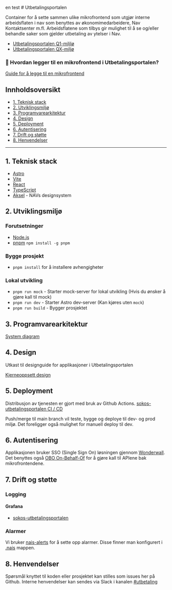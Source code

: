 en test # Utbetalingsportalen

Container for å sette sammen ulike mikrofrontend som utgjør interne arbeidsflaten i nav som benyttes av økonomimedarbeidere, Nav Kontaktsenter m.fl.
Arbeidsflatene som tilbys gir mulighet til å se og/eller behandle saker som gjelder utbetaling av ytelser i Nav.

- [Utbetalingsportalen Q1-miljlø](https://utbetalingsportalen.intern.dev.nav.no)
- [Utbetalingsportalen QX-miljø](https://utbetalingsportalen-qx.intern.dev.nav.no)

### 📍 Hvordan legger til en mikrofrontend i Utbetalingsportalen?

[Guide for å legge til en mikrofrontend](dokumentasjon/mikrofrontend.md)

## Innholdsoversikt

- [1. Teknisk stack](#1-teknisk-stack)
- [2. Utviklingsmiljø](#2-utviklingsmiljø)
- [3. Programvarearkitektur](#3-programvarearkitektur)
- [4. Design](#4-design)
- [5. Deployment](#5-deployment)
- [6. Autentisering](#6-autentisering)
- [7. Drift og støtte](#7-drift-og-støtte)
- [8. Henvendelser](#8-henvendelser)

---

## 1. Teknisk stack

- [Astro](https://astro.build/)
- [Vite](https://vite.dev/)
- [React](https://react.dev/)
- [TypeScript](https://www.typescriptlang.org/)
- [Aksel](https://aksel.nav.no/) - NAVs designsystem

## 2. Utviklingsmiljø

### Forutsetninger

- [Node.js](https://nodejs.org/en)
- [pnpm](https://pnpm.io/) `npm install -g pnpm`

### Bygge prosjekt

- `pnpm install` for å installere avhengigheter

### Lokal utvikling

- `pnpm run mock` - Starter mock-server for lokal utvikling (Hvis du ønsker å gjøre kall til mock)
- `pnpm run dev` - Starter Astro dev-server (Kan kjøres uten `mock`)
- `pnpm run build` - Bygger prosjektet

## 3. Programvarearkitektur

[System diagram](dokumentasjon/system-diagram.md)

## 4. Design

Utkast til designguide for applikasjoner i Utbetalingsportalen

[Kjerneoppsett design](https://navno-my.sharepoint.com/:o:/g/personal/julie_utgard_nav_no/EtV6P-sYimZNsACTYqZmSbsBLeSlsvc6PP2svso_H09dZA?e=KSY5SO)

## 5. Deployment

Distribusjon av tjenesten er gjort med bruk av Github Actions.
[sokos-utbetalingsportalen CI / CD](https://github.com/navikt/sokos-utbetalingsportalen/actions)

Push/merge til main branch vil teste, bygge og deploye til dev- og prod miljø.
Det foreligger også mulighet for manuell deploy til dev.

## 6. Autentisering

Applikasjonen bruker SSO (Single Sign On) løsningen gjennom [Wonderwall](https://docs.nais.io/addons/wonderwall/?h=wonder).
Det benyttes også [OBO On-Behalf-Of](https://docs.nais.io/security/auth/azure-ad/usage/?h=behal#oauth-20-on-behalf-of-grant) for å gjøre kall til APIene bak mikrofrontendene.

## 7. Drift og støtte

### Logging

#### Grafana

- [sokos-utbetalingsportalen](https://grafana.nav.cloud.nais.io/d/6uYofme4z/sokos-utbetalingsportalen?orgId=1)

### Alarmer

Vi bruker [nais-alerts](https://doc.nais.io/observability/alerts) for å sette opp alarmer. Disse finner man konfigurert i [.nais](.nais) mappen.

## 8. Henvendelser

Spørsmål knyttet til koden eller prosjektet kan stilles som issues her på Github.
Interne henvendelser kan sendes via Slack i kanalen [#utbetaling](https://nav-it.slack.com/archives/CKZADNFBP)
